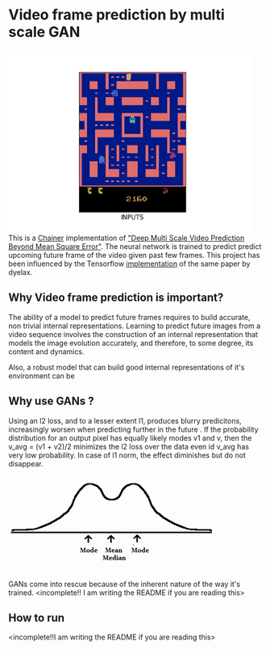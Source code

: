 # Video frame prediction by multi scale GAN
![Image](media/best.gif)
<br>This is a <a href="https://chainer.org/">Chainer</a> implementation of <a href="https://arxiv.org/pdf/1511.05440.pdf">"Deep Multi Scale Video Prediction Beyond Mean Square Error"</a>.
The neural network is trained to predict predict upcoming future frame of the video given past few frames. This project has been influenced by the Tensorflow <a href="https://github.com/dyelax/Adversarial_Video_Generation">implementation</a>
of the same paper by dyelax. 

## Why Video frame prediction is important?
The ability of a model to predict future frames requires to build accurate, non trivial internal representations. Learning to
predict future images from a video sequence involves the construction of an internal representation that models the
image evolution accurately, and therefore,  to  some  degree,  its  content  and  dynamics. 

Also, a robust model that can build good internal representations of it's environment can be

## Why use GANs ?
Using an l2 loss, and to a lesser extent l1, produces blurry predicitons, increasingly worsen when predicting further in the future
. If the probability distribution for an output pixel has equally likely modes v1 and v, then the v_avg = (v1 + v2)/2 minimizes the l2
loss over the data even id v_avg has very low probability. In case of l1 norm, the effect diminishes but do not disappear.
<br>
![Image](media/bimodal-distribution-2.jpg)

GANs come into rescue because of the inherent nature of the way it's trained. 
<incomplete!! I am writing the README if you are reading this>
## How to run
<incomplete!!I am writing the README if you are reading this>
